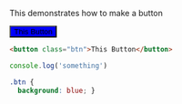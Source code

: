 
This demonstrates how to make a button

<button class="btn">This Button</button>

<style>
    .btn {
  background: blue; }

</style>

~~~html
<button class="btn">This Button</button>
~~~

~~~js
console.log('something')
~~~

~~~css
.btn {
  background: blue; }

~~~